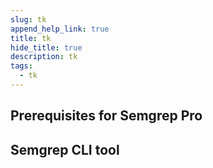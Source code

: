 ```yaml
---
slug: tk
append_help_link: true
title: tk
hide_title: true
description: tk
tags:
  - tk
---
```


## Prerequisites for Semgrep Pro


## Semgrep CLI tool

## 

